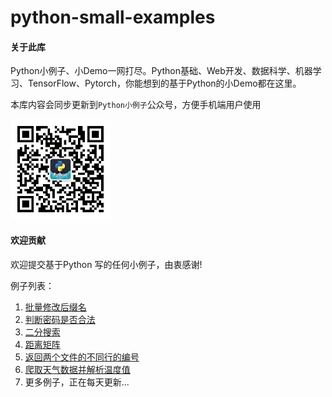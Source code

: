 # python-small-examples
#### 关于此库

Python小例子、小Demo一网打尽。Python基础、Web开发、数据科学、机器学习、TensorFlow、Pytorch，你能想到的基于Python的小Demo都在这里。

本库内容会同步更新到`Python小例子`公众号，方便手机端用户使用

<img src="./img/python小例子公众号二维码.jpg" width = "160" height = "160"/>



#### 欢迎贡献

欢迎提交基于Python 写的任何小例子，由衷感谢!

例子列表：

1. [批量修改后缀名](./批量修改后缀名.md)
2. [判断密码是否合法](判断密码是否合法.md)
3. [二分搜索](二分搜索.md)
4. [距离矩阵](距离矩阵.md)
5. [返回两个文件的不同行的编号](返回两个文件的不同行的编号.md)
6. [爬取天气数据并解析温度值](爬取天气数据并解析温度值.md)
7. 更多例子，正在每天更新...

















